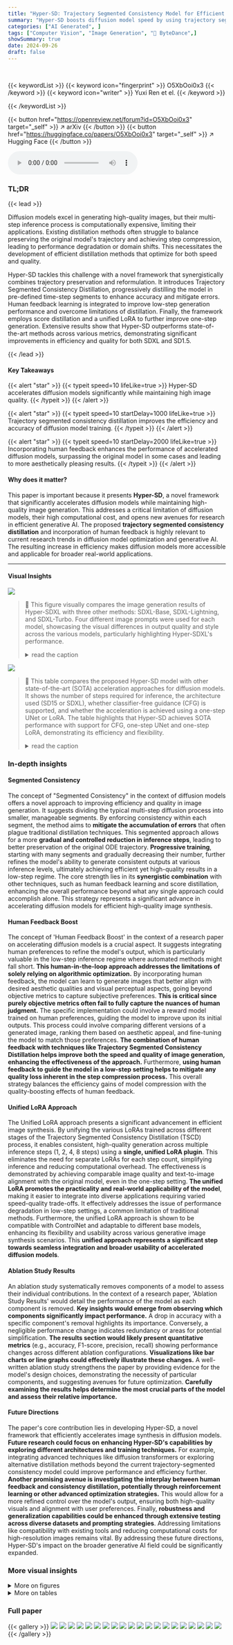 ```yaml
---
title: "Hyper-SD: Trajectory Segmented Consistency Model for Efficient Image Synthesis"
summary: "Hyper-SD boosts diffusion model speed by using trajectory segmented consistency distillation and human feedback, achieving state-of-the-art performance."
categories: ["AI Generated", ]
tags: ["Computer Vision", "Image Generation", "🏢 ByteDance",]
showSummary: true
date: 2024-09-26
draft: false
---
```


<br>

{{< keywordList >}}
{{< keyword icon="fingerprint" >}} O5XbOoi0x3 {{< /keyword >}}
{{< keyword icon="writer" >}} Yuxi Ren et el. {{< /keyword >}}
 
{{< /keywordList >}}

{{< button href="https://openreview.net/forum?id=O5XbOoi0x3" target="_self" >}}
↗ arXiv
{{< /button >}}
{{< button href="https://huggingface.co/papers/O5XbOoi0x3" target="_self" >}}
↗ Hugging Face
{{< /button >}}



<audio controls>
    <source src="https://ai-paper-reviewer.com/O5XbOoi0x3/podcast.wav" type="audio/wav">
    Your browser does not support the audio element.
</audio>


### TL;DR


{{< lead >}}

Diffusion models excel in generating high-quality images, but their multi-step inference process is computationally expensive, limiting their applications. Existing distillation methods often struggle to balance preserving the original model's trajectory and achieving step compression, leading to performance degradation or domain shifts.  This necessitates the development of efficient distillation methods that optimize for both speed and quality.



Hyper-SD tackles this challenge with a novel framework that synergistically combines trajectory preservation and reformulation. It introduces Trajectory Segmented Consistency Distillation, progressively distilling the model in pre-defined time-step segments to enhance accuracy and mitigate errors.  Human feedback learning is integrated to improve low-step generation performance and overcome limitations of distillation.  Finally, the framework employs score distillation and a unified LoRA to further improve one-step generation.  Extensive results show that Hyper-SD outperforms state-of-the-art methods across various metrics, demonstrating significant improvements in efficiency and quality for both SDXL and SD1.5.

{{< /lead >}}


#### Key Takeaways

{{< alert "star" >}}
{{< typeit speed=10 lifeLike=true >}} Hyper-SD accelerates diffusion models significantly while maintaining high image quality. {{< /typeit >}}
{{< /alert >}}

{{< alert "star" >}}
{{< typeit speed=10 startDelay=1000 lifeLike=true >}} Trajectory segmented consistency distillation improves the efficiency and accuracy of diffusion model training. {{< /typeit >}}
{{< /alert >}}

{{< alert "star" >}}
{{< typeit speed=10 startDelay=2000 lifeLike=true >}} Incorporating human feedback enhances the performance of accelerated diffusion models, surpassing the original model in some cases and leading to more aesthetically pleasing results. {{< /typeit >}}
{{< /alert >}}

#### Why does it matter?
This paper is important because it presents **Hyper-SD**, a novel framework that significantly accelerates diffusion models while maintaining high-quality image generation. This addresses a critical limitation of diffusion models, their high computational cost, and opens new avenues for research in efficient generative AI.  The proposed **trajectory segmented consistency distillation** and incorporation of human feedback is highly relevant to current research trends in diffusion model optimization and generative AI. The resulting increase in efficiency makes diffusion models more accessible and applicable for broader real-world applications.

------
#### Visual Insights



![](https://ai-paper-reviewer.com/O5XbOoi0x3/figures_0_1.jpg)

> 🔼 This figure visually compares the image generation results of Hyper-SDXL with three other methods: SDXL-Base, SDXL-Lightning, and SDXL-Turbo.  Four different image prompts were used for each model, showcasing the visual differences in output quality and style across the various models, particularly highlighting Hyper-SDXL's performance.
> <details>
> <summary>read the caption</summary>
> Figure 1. The visual comparison between our Hyper-SDXL and other methods. From the first to the fourth column, the prompts for these images are (1) a dog wearing a white t-shirt, with the word 'hyper' written on it (2) abstract beauty, approaching perfection, pure form, golden ratio, minimalistic, unfinished,... (3) a crystal heart laying on moss in a serene zen garden ... (4) anthropomorphic art of a scientist stag, victorian inspired clothing by krenz cushart ...., respectively.
> </details>





![](https://ai-paper-reviewer.com/O5XbOoi0x3/tables_5_1.jpg)

> 🔼 This table compares the proposed Hyper-SD model with other state-of-the-art (SOTA) acceleration approaches for diffusion models.  It shows the number of steps required for inference, the architecture used (SD15 or SDXL), whether classifier-free guidance (CFG) is supported, and whether the acceleration is achieved using a one-step UNet or LoRA. The table highlights that Hyper-SD achieves SOTA performance with support for CFG, one-step UNet and one-step LoRA, demonstrating its efficiency and flexibility.
> <details>
> <summary>read the caption</summary>
> Table 1. Comparison with other acceleration approaches.
> </details>





### In-depth insights


#### Segmented Consistency
The concept of "Segmented Consistency" in the context of diffusion models offers a novel approach to improving efficiency and quality in image generation.  It suggests dividing the typical multi-step diffusion process into smaller, manageable segments. By enforcing consistency within each segment, the method aims to **mitigate the accumulation of errors** that often plague traditional distillation techniques. This segmented approach allows for a more **gradual and controlled reduction in inference steps**, leading to better preservation of the original ODE trajectory.  **Progressive training**, starting with many segments and gradually decreasing their number, further refines the model's ability to generate consistent outputs at various inference levels, ultimately achieving efficient yet high-quality results in a low-step regime.  The core strength lies in its **synergistic combination** with other techniques, such as human feedback learning and score distillation, enhancing the overall performance beyond what any single approach could accomplish alone. This strategy represents a significant advance in accelerating diffusion models for efficient high-quality image synthesis.

#### Human Feedback Boost
The concept of 'Human Feedback Boost' in the context of a research paper on accelerating diffusion models is a crucial aspect.  It suggests integrating human preferences to refine the model's output, which is particularly valuable in the low-step inference regime where automated methods might fall short.  **This human-in-the-loop approach addresses the limitations of solely relying on algorithmic optimization.**  By incorporating human feedback, the model can learn to generate images that better align with desired aesthetic qualities and visual perceptual aspects, going beyond objective metrics to capture subjective preferences. **This is critical since purely objective metrics often fail to fully capture the nuances of human judgment.** The specific implementation could involve a reward model trained on human preferences, guiding the model to improve upon its initial outputs.  This process could involve comparing different versions of a generated image, ranking them based on aesthetic appeal, and fine-tuning the model to match those preferences. **The combination of human feedback with techniques like Trajectory Segmented Consistency Distillation helps improve both the speed and quality of image generation, enhancing the effectiveness of the approach.**  Furthermore, **using human feedback to guide the model in a low-step setting helps to mitigate any quality loss inherent in the step compression process.**  This overall strategy balances the efficiency gains of model compression with the quality-boosting effects of human feedback.

#### Unified LoRA Approach
The Unified LoRA approach presents a significant advancement in efficient image synthesis. By unifying the various LoRAs trained across different stages of the Trajectory Segmented Consistency Distillation (TSCD) process, it enables consistent, high-quality generation across multiple inference steps (1, 2, 4, 8 steps) using a **single, unified LoRA plugin**. This eliminates the need for separate LoRAs for each step count, simplifying inference and reducing computational overhead. The effectiveness is demonstrated by achieving comparable image quality and text-to-image alignment with the original model, even in the one-step setting.  **The unified LoRA promotes the practicality and real-world applicability of the model**, making it easier to integrate into diverse applications requiring varied speed-quality trade-offs.  It effectively addresses the issue of performance degradation in low-step settings, a common limitation of traditional methods.  Furthermore, the unified LoRA approach is shown to be compatible with ControlNet and adaptable to different base models, enhancing its flexibility and usability across various generative image synthesis scenarios. This **unified approach represents a significant step towards seamless integration and broader usability of accelerated diffusion models**.

#### Ablation Study Results
An ablation study systematically removes components of a model to assess their individual contributions.  In the context of a research paper, 'Ablation Study Results' would detail the performance of the model as each component is removed.  **Key insights would emerge from observing which components significantly impact performance.**  A drop in accuracy with a specific component's removal highlights its importance. Conversely, a negligible performance change indicates redundancy or areas for potential simplification.  **The results section would likely present quantitative metrics** (e.g., accuracy, F1-score, precision, recall) showing performance changes across different ablation configurations.  **Visualizations like bar charts or line graphs could effectively illustrate these changes.** A well-written ablation study strengthens the paper by providing evidence for the model's design choices, demonstrating the necessity of particular components, and suggesting avenues for future optimization.  **Carefully examining the results helps determine the most crucial parts of the model and assess their relative importance.**

#### Future Directions
The paper's core contribution lies in developing Hyper-SD, a novel framework that efficiently accelerates image synthesis in diffusion models.  **Future research could focus on enhancing Hyper-SD's capabilities by exploring different architectures and training techniques.**  For example, integrating advanced techniques like diffusion transformers or exploring alternative distillation methods beyond the current trajectory-segmented consistency model could improve performance and efficiency further.  **Another promising avenue is investigating the interplay between human feedback and consistency distillation, potentially through reinforcement learning or other advanced optimization strategies.**  This would allow for a more refined control over the model's output, ensuring both high-quality visuals and alignment with user preferences.  Finally, **robustness and generalization capabilities could be enhanced through extensive testing across diverse datasets and prompting strategies**.  Addressing limitations like compatibility with existing tools and reducing computational costs for high-resolution images remains vital.  By addressing these future directions, Hyper-SD's impact on the broader generative AI field could be significantly expanded.


### More visual insights

<details>
<summary>More on figures
</summary>


![](https://ai-paper-reviewer.com/O5XbOoi0x3/figures_4_1.jpg)

> 🔼 This figure illustrates the two-stage process of Trajectory Segmented Consistency Distillation (TSCD).  The first stage (left panel) divides the time steps into four segments and performs consistency distillation within each segment, resulting in a four-segment consistent ODE trajectory.  The second stage (right panel) uses the results from the first stage to train a model that provides a two-segment consistent ODE trajectory, effectively reducing the number of segments and improving efficiency and model fitting.  The arrows in the figure show the flow of the process.
> <details>
> <summary>read the caption</summary>
> Figure 2. An illustration of the two-stage Trajectory Segmented Consistency Distillation. The first stage involves consistency distillation in two separate time segments: [0, T] and [1, T] to obtain the two segments consistency ODE. Then, this ODE trajectory is adopted to train a global consistency model in the subsequent stage.
> </details>



![](https://ai-paper-reviewer.com/O5XbOoi0x3/figures_5_1.jpg)

> 🔼 This figure illustrates the concept of score distillation by comparing the performance of score-based models and consistency models. The x-axis represents the time steps, while the y-axis represents the average score. The green curve shows the ground truth (GT) average score, while the orange dashed line shows the predicted average score of the consistency model. The black dots indicate the predicted scores at specific time steps. The red arrow highlights the estimation error of the score-based model compared to the consistency model. The figure shows that the consistency model is able to produce more accurate predictions closer to the ground truth, while the score-based model has a larger estimation error.
> <details>
> <summary>read the caption</summary>
> Figure 3. Score distillation comparison between score-based model and consistency model. The estimated score produced by the score-based model may exhibit a greater estimation error than the consistency model.
> </details>



![](https://ai-paper-reviewer.com/O5XbOoi0x3/figures_7_1.jpg)

> 🔼 This figure compares the image generation quality of Hyper-SDXL against other methods (SDXL-Turbo, SDXL-Lightning, and SDXL-Base) using four different prompts.  Each column represents a different prompt, showcasing Hyper-SDXL's performance across various styles and complexities, emphasizing its ability to generate high-quality images even with a small number of inference steps.
> <details>
> <summary>read the caption</summary>
> Figure 1. The visual comparison between our Hyper-SDXL and other methods. From the first to the fourth column, the prompts for these images are (1) a dog wearing a white t-shirt, with the word 'hyper' written on it (2) abstract beauty, approaching perfection, pure form, golden ratio, minimalistic, unfinished,... (3) a crystal heart laying on moss in a serene zen garden ... (4) anthropomorphic art of a scientist stag, victorian inspired clothing by krenz cushart ...., respectively.
> </details>



![](https://ai-paper-reviewer.com/O5XbOoi0x3/figures_7_2.jpg)

> 🔼 This figure presents the results of a user study comparing the preference rates for images generated by Hyper-SD and other methods.  The chart shows the percentage of users who preferred each method's images, broken down by the number of inference steps and whether LoRA or UNet was used. The results visually demonstrate the superiority of Hyper-SD in terms of user preference across various conditions.
> <details>
> <summary>read the caption</summary>
> Figure 5. The user study about the comparison between our method and other methods.
> </details>



![](https://ai-paper-reviewer.com/O5XbOoi0x3/figures_13_1.jpg)

> 🔼 This figure compares image generation results of different methods on the SD15 architecture using LoRA-based approaches.  It shows four different prompts and their generated images by the baseline model (SD15-Base), SD15-LCM, SD15-TCD, SD15-PeRFlow and Hyper-SD15.  Hyper-SD15 is the proposed method, and the comparison highlights its superior performance using only 1 step, compared to other methods requiring 4 or 25 steps to achieve similar quality.
> <details>
> <summary>read the caption</summary>
> Figure 6. Qualitative comparisons with LoRA-based approaches on SD15 architecture.
> </details>



![](https://ai-paper-reviewer.com/O5XbOoi0x3/figures_13_2.jpg)

> 🔼 This figure compares the image generation quality of several models (SDXL-Turbo, SDXL-Lightning, and Hyper-SDXL) using different approaches (UNet-based) on the SDXL architecture.  It showcases four different prompts and their respective generated images to illustrate the visual differences between the methods. The figure highlights Hyper-SDXL's ability to generate high-quality images, even with a single step. This shows the efficacy of the proposed Hyper-SD model in terms of image quality when compared to other approaches.
> <details>
> <summary>read the caption</summary>
> Figure 7. Qualitative comparisons with UNet-based approaches on SDXL architecture.
> </details>



![](https://ai-paper-reviewer.com/O5XbOoi0x3/figures_14_1.jpg)

> 🔼 This figure demonstrates the results of using a unified LoRA for both Hyper-SD15 and Hyper-SDXL models.  The unified LoRA is designed to work effectively across different numbers of inference steps (1, 2, 4, and 8 steps). The images in each row show the output generated from the same prompt at varying step counts, providing a visual comparison of consistency and quality across different inference steps.  The prompts used are diverse, ranging from descriptions of nature to more complex scenes like racing cars or parks.
> <details>
> <summary>read the caption</summary>
> Figure 8. Qualitative results on unified LoRAs.
> </details>



![](https://ai-paper-reviewer.com/O5XbOoi0x3/figures_14_2.jpg)

> 🔼 This figure demonstrates the compatibility of the proposed Hyper-SD model's unified LoRA with ControlNet.  Two examples are shown: one using a scribble control image and the other using a canny edge control image.  For each control image, the generated images using the unified LoRA at different inference steps (1, 2, 4, and 8 steps) are displayed, showcasing the model's consistent performance across various numbers of inference steps, despite using ControlNet's additional constraints. This highlights the robustness and versatility of Hyper-SD.
> <details>
> <summary>read the caption</summary>
> Figure 9. Our unified LoRAs are compatible with ControlNet. The examples are conditioned on either scribble or canny images.
> </details>



![](https://ai-paper-reviewer.com/O5XbOoi0x3/figures_15_1.jpg)

> 🔼 This figure demonstrates the versatility of the proposed Hyper-SD model.  It shows that the same LoRA (Low-Rank Adaptation) models, trained using the Hyper-SD method and with varying numbers of inference steps (1, 2, and 4), can be successfully applied to different base diffusion models. These base models represent various artistic styles and levels of realism, ranging from anime-style images (DreamShaper XL) to photorealistic portraits (Juggernaut XL) and fantasy art (ZavyChromaXL). The consistent high quality of the generated images across all base models and inference steps highlights the effectiveness and generalizability of the Hyper-SD approach.
> <details>
> <summary>read the caption</summary>
> Figure 10. Our LoRAs with different steps can be applied to different base models and consistently generate high-quality images.
> </details>



</details>




<details>
<summary>More on tables
</summary>


![](https://ai-paper-reviewer.com/O5XbOoi0x3/tables_6_1.jpg)
> 🔼 This table presents a quantitative comparison of Hyper-SD15 and Hyper-SDXL against several state-of-the-art (SOTA) methods for accelerating diffusion models.  The comparison uses SD15-Base and SDXL-Base as baselines, and includes other acceleration methods such as LCM, TCD, PerFlow, and Lightning. Evaluation metrics include CLIP Score, Aes Score, ImageReward score, and Pick Score across different numbers of inference steps (1, 4, and 25).  The table highlights the best performance achieved by each method for each metric and step, showing Hyper-SD's improved performance, especially at lower step counts.
> <details>
> <summary>read the caption</summary>
> Table 2. Quantitative comparisons with state-of-the-arts on SD15 and SDXL architectures. The best result is highlighted in bold.
> </details>

![](https://ai-paper-reviewer.com/O5XbOoi0x3/tables_8_1.jpg)
> 🔼 This table presents the results of ablation studies conducted to evaluate the impact of Trajectory Segmented Consistency Distillation (TSCD) and human feedback on the performance of the proposed model.  It compares the performance metrics (CLIP Score, Aes Score, Image Reward, and Pick Score) across different numbers of inference steps (1, 2, 4, and 8) for both the SDXL architecture with and without human feedback.  The results show the relative contributions of TSCD and human feedback to the overall performance.
> <details>
> <summary>read the caption</summary>
> Table 3. Ablation studies of TSCD and human feedback.
> </details>

![](https://ai-paper-reviewer.com/O5XbOoi0x3/tables_8_2.jpg)
> 🔼 This table presents a quantitative comparison of the proposed Hyper-SD model with state-of-the-art methods for accelerating image generation using diffusion models.  It compares performance on both SD15 (512px) and SDXL (1024px) architectures across multiple metrics, including CLIP Score, Aes Score, ImageReward Score, and Pick Score, for various numbers of inference steps (1, 2, 4, and 8). The best-performing model for each metric and step count is highlighted in bold, showcasing Hyper-SD's superior performance.
> <details>
> <summary>read the caption</summary>
> Table 2. Quantitative comparisons with state-of-the-arts on SD15 and SDXL architectures. The best result is highlighted in bold.
> </details>

![](https://ai-paper-reviewer.com/O5XbOoi0x3/tables_16_1.jpg)
> 🔼 This table presents the quantitative results of ablation studies conducted on the Trajectory Segmented Consistency Distillation (TSCD) and human feedback components of the proposed Hyper-SD model.  It compares the performance of different model configurations across various metrics (CLIP Score, Aes Score, Image Reward, Pick Score) and inference steps (1, 2, 4), demonstrating the individual and combined effects of TSCD and human feedback on the model's performance.
> <details>
> <summary>read the caption</summary>
> Table 3. Ablation studies of TSCD and human feedback.
> </details>

</details>




### Full paper

{{< gallery >}}
<img src="https://ai-paper-reviewer.com/O5XbOoi0x3/1.png" class="grid-w50 md:grid-w33 xl:grid-w25" />
<img src="https://ai-paper-reviewer.com/O5XbOoi0x3/2.png" class="grid-w50 md:grid-w33 xl:grid-w25" />
<img src="https://ai-paper-reviewer.com/O5XbOoi0x3/3.png" class="grid-w50 md:grid-w33 xl:grid-w25" />
<img src="https://ai-paper-reviewer.com/O5XbOoi0x3/4.png" class="grid-w50 md:grid-w33 xl:grid-w25" />
<img src="https://ai-paper-reviewer.com/O5XbOoi0x3/5.png" class="grid-w50 md:grid-w33 xl:grid-w25" />
<img src="https://ai-paper-reviewer.com/O5XbOoi0x3/6.png" class="grid-w50 md:grid-w33 xl:grid-w25" />
<img src="https://ai-paper-reviewer.com/O5XbOoi0x3/7.png" class="grid-w50 md:grid-w33 xl:grid-w25" />
<img src="https://ai-paper-reviewer.com/O5XbOoi0x3/8.png" class="grid-w50 md:grid-w33 xl:grid-w25" />
<img src="https://ai-paper-reviewer.com/O5XbOoi0x3/9.png" class="grid-w50 md:grid-w33 xl:grid-w25" />
<img src="https://ai-paper-reviewer.com/O5XbOoi0x3/10.png" class="grid-w50 md:grid-w33 xl:grid-w25" />
<img src="https://ai-paper-reviewer.com/O5XbOoi0x3/11.png" class="grid-w50 md:grid-w33 xl:grid-w25" />
<img src="https://ai-paper-reviewer.com/O5XbOoi0x3/12.png" class="grid-w50 md:grid-w33 xl:grid-w25" />
<img src="https://ai-paper-reviewer.com/O5XbOoi0x3/13.png" class="grid-w50 md:grid-w33 xl:grid-w25" />
<img src="https://ai-paper-reviewer.com/O5XbOoi0x3/14.png" class="grid-w50 md:grid-w33 xl:grid-w25" />
<img src="https://ai-paper-reviewer.com/O5XbOoi0x3/15.png" class="grid-w50 md:grid-w33 xl:grid-w25" />
<img src="https://ai-paper-reviewer.com/O5XbOoi0x3/16.png" class="grid-w50 md:grid-w33 xl:grid-w25" />
<img src="https://ai-paper-reviewer.com/O5XbOoi0x3/17.png" class="grid-w50 md:grid-w33 xl:grid-w25" />
<img src="https://ai-paper-reviewer.com/O5XbOoi0x3/18.png" class="grid-w50 md:grid-w33 xl:grid-w25" />
<img src="https://ai-paper-reviewer.com/O5XbOoi0x3/19.png" class="grid-w50 md:grid-w33 xl:grid-w25" />
<img src="https://ai-paper-reviewer.com/O5XbOoi0x3/20.png" class="grid-w50 md:grid-w33 xl:grid-w25" />
{{< /gallery >}}